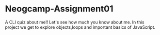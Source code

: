 # Neogcamp-Assignment01
A CLI quiz about me!! Let's see how much you know about me. In this project we get to explore objects,loops and important basics of JavaScript.
